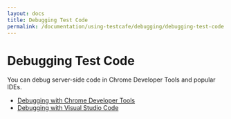 ```yaml
---
layout: docs
title: Debugging Test Code
permalink: /documentation/using-testcafe/debugging/debugging-test-code.html
---
```

# Debugging Test Code

You can debug server-side code in Chrome Developer Tools and popular IDEs.

* [Debugging with Chrome Developer Tools](../../recipes/debugging-with-chrome-dev-tools.md)
* [Debugging with Visual Studio Code](../../recipes/debugging-with-visual-studio-code.md)